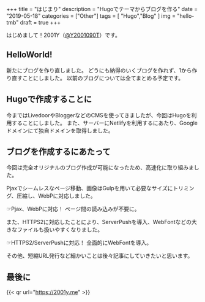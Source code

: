+++
title = "はじまり"
description = "Hugoでテーマからブログを作る"
date = "2019-05-18"
categories = ["Other"]
tags = [ "Hugo","Blog" ]
img = "hello-tmb"
draft = true
+++

はじめまして！2001Y（[@Y2001090T](//twitter.com/Y20010920T)）です。

## HelloWorld!

新たにブログを作り直しました。
どうにも納得のいくブログを作れず、1から作り直すことにしました。
以前のブログについては全てまとめる予定です。

## Hugoで作成することに
今まではLivedoorやBloggerなどのCMSを使ってきましたが、今回はHugoを利用することにしました。
また、サーバーにNetlifyを利用するにあたり、Googleドメインにて独自ドメインを取得しました。

## ブログを作成するにあたって
今回は完全オリジナルのブログ作成が可能になったため、高速化に取り組みました。

Pjaxでシームレスなページ移動、画像はGulpを用いて必要なサイズにトリミング、圧縮し、WebPに対応しました。

☞Pjax、WebPに対応！
ページ間の読み込みが不要に。

また、HTTPS2に対応したことにより、ServerPushを導入、WebFontなどの大きなファイルも扱いやすくなりました。

☞HTTPS2/ServerPushに対応！
全面的にWebFontを導入。

その他、短縮URL発行など細かいことは後々記事にしていきたいと思います。

## 最後に
{{< qr url="https://2001y.me" >}}
